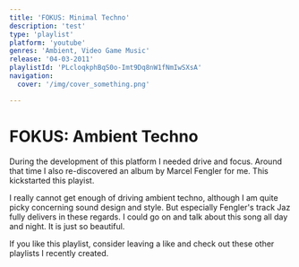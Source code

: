 ```yaml
---
title: 'FOKUS: Minimal Techno'
description: 'test'
type: 'playlist'
platform: 'youtube'
genres: 'Ambient, Video Game Music'
release: '04-03-2011'
playlistId: 'PLcloqkphBqS0o-Imt9Dq8nW1fNmIwSXsA'
navigation:
  cover: '/img/cover_something.png'

---
```


# FOKUS: Ambient Techno
During the development of this platform I needed drive and focus. Around that time I also re-discovered an album by Marcel Fengler for me. This kickstarted this playist.

I really cannot get enough of driving ambient techno, although I am quite picky concerning sound design and style. But especially Fengler's track Jaz fully delivers in these regards. I could go on and talk about this song all day and night. It is just so beautiful.

If you like this playlist, consider leaving a like and check out these other playlists I recently created.

